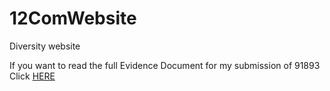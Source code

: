 # 12ComWebsite
 Diversity website

 If you want to read the full Evidence Document for my submission of 91893 Click [HERE]([https://jimxcds.github.io/12ComWebsite](https://docs.google.com/document/d/10TL-WyITmCM4bhzH-YjwAeZgYRMEI2NWiY4kVy4PVC4/edit?usp=sharing))
